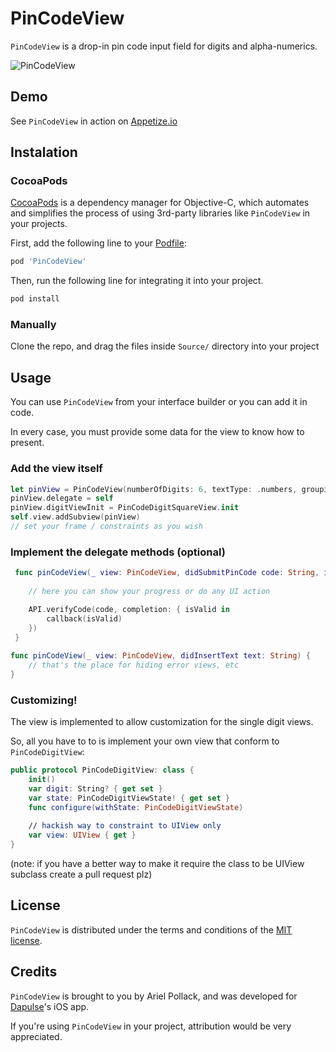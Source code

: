 # PinCodeView

`PinCodeView` is a drop-in pin code input field for digits and alpha-numerics.

![PinCodeView](Demo/PinCodeView.gif)

## Demo

See `PinCodeView` in action on [Appetize.io](https://appetize.io/app/wtu3jz6kcex9cf6jdu1mjmyzrm)

## Instalation

### CocoaPods

[CocoaPods](http://cocoapods.org) is a dependency manager for Objective-C, which automates and simplifies the process of using 3rd-party libraries like `PinCodeView` in your projects. 

First, add the following line to your [Podfile](http://guides.cocoapods.org/using/using-cocoapods.html):

```ruby
pod 'PinCodeView'
```

Then, run the following line for integrating it into your project.

```ruby
pod install
```

### Manually

Clone the repo, and drag the files inside `Source/` directory into your project

## Usage

You can use `PinCodeView` from your interface builder or you can add it in code.

In every case, you must provide some data for the view to know how to present.

### Add the view itself

```swift
let pinView = PinCodeView(numberOfDigits: 6, textType: .numbers, groupingSize: 3, itemSpacing: 7)
pinView.delegate = self
pinView.digitViewInit = PinCodeDigitSquareView.init
self.view.addSubview(pinView)
// set your frame / constraints as you wish
```

### Implement the delegate methods (optional)

```swift
 func pinCodeView(_ view: PinCodeView, didSubmitPinCode code: String, isValidCallback callback: @escaping (Bool) -> Void) {
    
    // here you can show your progress or do any UI action

    API.verifyCode(code, completion: { isValid in
        callback(isValid)
    })
 }
    
func pinCodeView(_ view: PinCodeView, didInsertText text: String) {
    // that's the place for hiding error views, etc
}
```

### Customizing!

The view is implemented to allow customization for the single digit views.

So, all you have to to is implement your own view that conform to `PinCodeDigitView`:

```swift
public protocol PinCodeDigitView: class {
    init()
    var digit: String? { get set }
    var state: PinCodeDigitViewState! { get set }
    func configure(withState: PinCodeDigitViewState)
    
    // hackish way to constraint to UIView only
    var view: UIView { get }
}
```

(note: if you have a better way to make it require the class to be UIView subclass create a pull request plz)

## License

`PinCodeView` is distributed under the terms and conditions of the [MIT license](LICENSE.md).

## Credits

`PinCodeView` is brought to you by Ariel Pollack, and was developed for [Dapulse](https://dapulse.com)'s iOS app. 

If you're using `PinCodeView` in your project, attribution would be very appreciated.